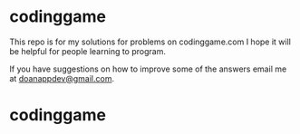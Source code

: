# codinggame
This repo is for my solutions for problems on codinggame.com
I hope it will be helpful for people learning to program.

If you have suggestions on how to improve some of the answers
email me at doanappdev@gmail.com.
# codinggame
